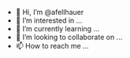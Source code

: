 - 👋 Hi, I’m @afellhauer
- 👀 I’m interested in ...
- 🌱 I’m currently learning ...
- 💞️ I’m looking to collaborate on ...
- 📫 How to reach me ...

<!---
afellhauer/afellhauer is a ✨ special ✨ repository because its `README.md` (this file) appears on your GitHub profile.
You can click the Preview link to take a look at your changes.
--->
